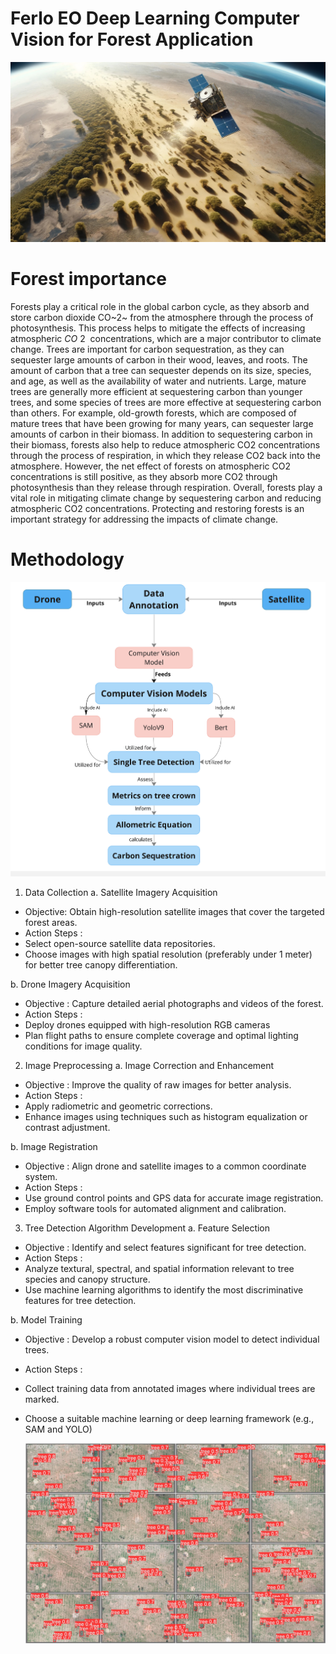 # Ferlo EO Deep Learning Computer Vision for Forest Application 

![FERLO FOREST VISION](https://github.com/mmbaye/Counting-tree/blob/main/images/FerloForestVision.jpeg)

# Forest importance
Forests play a critical role in the global carbon cycle, as they absorb and store carbon dioxide CO~2~ from the atmosphere through the process of photosynthesis. This process helps to mitigate the effects of increasing atmospheric $CO~2~$ concentrations, which are a major contributor to climate change. Trees are important for carbon sequestration, as they can sequester large amounts of carbon in their wood, leaves, and roots. The amount of carbon that a tree can sequester depends on its size, species, and age, as well as the availability of water and nutrients. Large, mature trees are generally more efficient at sequestering carbon than younger trees, and some species of trees are more effective at sequestering carbon than others. For example, old-growth forests, which are composed of mature trees that have been growing for many years, can sequester large amounts of carbon in their biomass. In addition to sequestering carbon in their biomass, forests also help to reduce atmospheric CO2 concentrations through the process of respiration, in which they release CO2 back into the atmosphere. However, the net effect of forests on atmospheric CO2 concentrations is still positive, as they absorb more CO2 through photosynthesis than they release through respiration. Overall, forests play a vital role in mitigating climate change by sequestering carbon and reducing atmospheric CO2 concentrations. Protecting and restoring forests is an important strategy for addressing the impacts of climate change.

# Methodology 

![](https://github.com/mmbaye/Counting-tree/blob/main/images/methodology.jpg)

 1. Data Collection
  a. Satellite Imagery Acquisition
-  Objective: Obtain high-resolution satellite images that cover the targeted forest areas.
-  Action Steps :
  - Select open-source satellite data repositories.
  - Choose images with high spatial resolution (preferably under 1 meter) for better tree canopy differentiation.

  b. Drone Imagery Acquisition
-  Objective : Capture detailed aerial photographs and videos of the forest.
-  Action Steps :
  - Deploy drones equipped with high-resolution  RGB cameras 
  - Plan flight paths to ensure complete coverage and optimal lighting conditions for image quality.

 2. Image Preprocessing
  a. Image Correction and Enhancement
-  Objective : Improve the quality of raw images for better analysis.
-  Action Steps :
  - Apply radiometric and geometric corrections.
  - Enhance images using techniques such as histogram equalization or contrast adjustment.

  b. Image Registration
-  Objective : Align drone and satellite images to a common coordinate system.
-  Action Steps :
  - Use ground control points and GPS data for accurate image registration.
  - Employ software tools for automated alignment and calibration.

 3. Tree Detection Algorithm Development
  a. Feature Selection
-  Objective : Identify and select features significant for tree detection.
-  Action Steps :
  - Analyze textural, spectral, and spatial information relevant to tree species and canopy structure.
  - Use machine learning algorithms to identify the most discriminative features for tree detection.

  b. Model Training
-  Objective : Develop a robust computer vision model to detect individual trees.
-  Action Steps :
  - Collect training data from annotated images where individual trees are marked.
  - Choose a suitable machine learning or deep learning framework (e.g., SAM  and YOLO)

    ![](https://github.com/mmbaye/Counting-tree/blob/main/training%20/val_batch0_pred.jpg)

